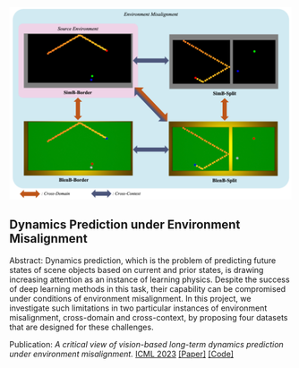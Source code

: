 ![Dynamics Prediction under Environment Misalignment](../images/dynamics_prediction_misalignment.png)

## Dynamics Prediction under Environment Misalignment

Abstract: Dynamics prediction, which is the problem of predicting future states of scene objects based on current and prior states, is drawing increasing attention as an instance of learning physics. Despite the success of deep learning methods in this task, their capability can be compromised under conditions of environment misalignment. In this project, we investigate such limitations in two particular instances of environment misalignment, cross-domain and cross-context, by proposing four datasets that are designed for these challenges.

Publication: <i>A critical view of vision-based long-term dynamics prediction under environment misalignment.</i> <a target="_blank" rel="noopener noreferrer" href="https://icml.cc/virtual/2023/poster/23866">ICML 2023</a> <a target="_blank" rel="noopener noreferrer" href="https://proceedings.mlr.press/v202/xie23e/xie23e.pdf">[Paper]</a> <a target="_blank" rel="noopener noreferrer" href="https://github.com/vimal-isi-edu/VDP-EMC">[Code]</a>